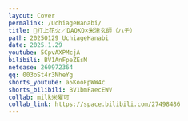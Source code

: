 ```yaml
---
layout: Cover
permalink: /UchiageHanabi/
title: 🎇打上花火／DAOKO×米津玄師（ハチ）
path: 20250129_UchiageHanabi
date: 2025.1.29
youtube: 5CpvAXPMcjA
bilibili: BV1AnFpeZEsM
netease: 260972364
qq: 003oSt4r3NheYg
shorts_youtube: a5KooFpWW4c
shorts_bilibili: BV1bmFaecEWV
collab: milk米曜可
collab_link: https://space.bilibili.com/27498486
---
```

